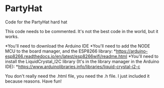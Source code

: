 # PartyHat
Code for the PartyHat hard hat

This code needs to be commented. It's not the best code in the world, but it works.

*You'll need to download the Arduino IDE
*You'll need to add the NODE MCU to the board manager, and the ESP8266 library:
   *https://arduino-esp8266.readthedocs.io/en/latest/esp8266wifi/readme.html
*You'll need to install the LiquidCrystal_I2C library (It's in the library manager in the Arduino IDE):
  *https://www.arduinolibraries.info/libraries/liquid-crystal-i2-c

  
You don't really need the .html file, you need the .h file.  I just included it because reasons.
Have fun!
